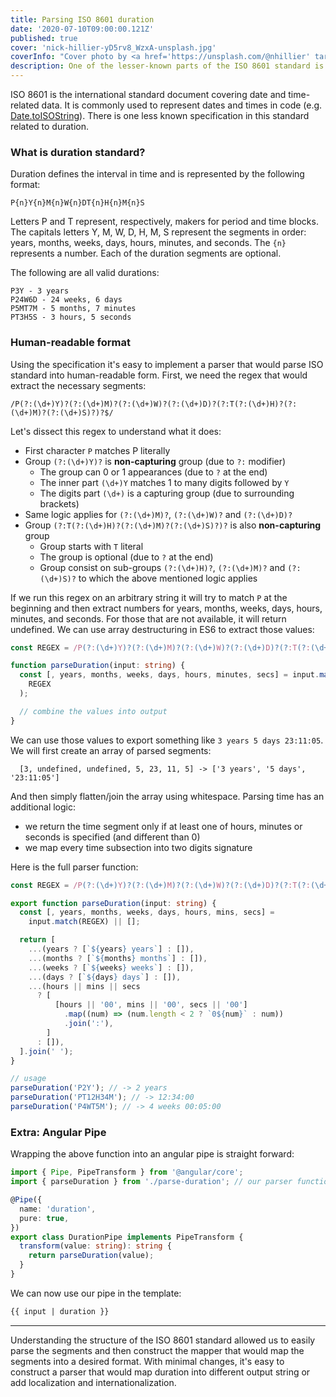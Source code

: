 ```yaml
---
title: Parsing ISO 8601 duration
date: '2020-07-10T09:00:00.121Z'
published: true
cover: 'nick-hillier-yD5rv8_WzxA-unsplash.jpg'
coverInfo: "Cover photo by <a href='https://unsplash.com/@nhillier' target='_blank'>Nick Hillier</a> on Unsplash"
description: One of the lesser-known parts of the ISO 8601 standard is the duration specification. In this post we will learn how to parse it and construct a simple Angular pipe for template automation.
---
```


ISO 8601 is the international standard document covering date and time-related data. It is commonly used
to represent dates and times in code
(e.g. [Date.toISOString](https://developer.mozilla.org/en-US/docs/Web/JavaScript/Reference/Global_Objects/Date/toISOString)). There is one less known specification in this standard related to duration.

### What is duration standard?

Duration defines the interval in time and is represented by the following format:

```
P{n}Y{n}M{n}W{n}DT{n}H{n}M{n}S
```

Letters P and T represent, respectively, makers for period and time blocks. The capitals letters Y, M, W, D, H, M, S represent the segments in order:
years, months, weeks, days, hours, minutes, and seconds. The `{n}` represents a number. Each of the duration
segments are optional.

The following are all valid durations:

```
P3Y - 3 years
P24W6D - 24 weeks, 6 days
P5MT7M - 5 months, 7 minutes
PT3H5S - 3 hours, 5 seconds
```

### Human-readable format

Using the specification it's easy to implement a parser that would parse ISO standard into human-readable form.
First, we need the regex that would extract the necessary segments:

```jsregexp
/P(?:(\d+)Y)?(?:(\d+)M)?(?:(\d+)W)?(?:(\d+)D)?(?:T(?:(\d+)H)?(?:(\d+)M)?(?:(\d+)S)?)?$/
```

Let's dissect this regex to understand what it does:

- First character `P` matches P literally
- Group `(?:(\d+)Y)?` is **non-capturing** group (due to `?:` modifier)
  - The group can 0 or 1 appearances (due to `?` at the end)
  - The inner part `(\d+)Y` matches 1 to many digits followed by `Y`
  - The digits part `(\d+)` is a capturing group (due to surrounding brackets)
- Same logic applies for `(?:(\d+)M)?`, `(?:(\d+)W)?` and `(?:(\d+)D)?`
- Group `(?:T(?:(\d+)H)?(?:(\d+)M)?(?:(\d+)S)?)?` is also **non-capturing** group
  - Group starts with `T` literal
  - The group is optional (due to `?` at the end)
  - Group consist on sub-groups `(?:(\d+)H)?`, `(?:(\d+)M)?` and `(?:(\d+)S)?` to which the above mentioned logic applies

If we run this regex on an arbitrary string it will try to match `P` at the beginning and then extract numbers for
years, months, weeks, days, hours, minutes, and seconds. For those that are not available, it will return undefined.
We can use array destructuring in ES6 to extract those values:

```typescript
const REGEX = /P(?:(\d+)Y)?(?:(\d+)M)?(?:(\d+)W)?(?:(\d+)D)?(?:T(?:(\d+)H)?(?:(\d+)M)?(?:(\d+)S)?)?$/;

function parseDuration(input: string) {
  const [, years, months, weeks, days, hours, minutes, secs] = input.match(
    REGEX
  );

  // combine the values into output
}
```

We can use those values to export something like `3 years 5 days 23:11:05`. We will first
create an array of parsed segments:

```
  [3, undefined, undefined, 5, 23, 11, 5] -> ['3 years', '5 days', '23:11:05']
```

And then simply flatten/join the array using whitespace. Parsing time has an additional logic:

- we return the time segment only if at least one of hours, minutes or seconds is specified (and different than 0)
- we map every time subsection into two digits signature

Here is the full parser function:

```typescript
const REGEX = /P(?:(\d+)Y)?(?:(\d+)M)?(?:(\d+)W)?(?:(\d+)D)?(?:T(?:(\d+)H)?(?:(\d+)M)?(?:(\d+)S)?)?$/;

export function parseDuration(input: string) {
  const [, years, months, weeks, days, hours, mins, secs] =
    input.match(REGEX) || [];

  return [
    ...(years ? [`${years} years`] : []),
    ...(months ? [`${months} months`] : []),
    ...(weeks ? [`${weeks} weeks`] : []),
    ...(days ? [`${days} days`] : []),
    ...(hours || mins || secs
      ? [
          [hours || '00', mins || '00', secs || '00']
            .map((num) => (num.length < 2 ? `0${num}` : num))
            .join(':'),
        ]
      : []),
  ].join(' ');
}

// usage
parseDuration('P2Y'); // -> 2 years
parseDuration('PT12H34M'); // -> 12:34:00
parseDuration('P4WT5M'); // -> 4 weeks 00:05:00
```

### Extra: Angular Pipe

Wrapping the above function into an angular pipe is straight forward:

```typescript
import { Pipe, PipeTransform } from '@angular/core';
import { parseDuration } from './parse-duration'; // our parser function

@Pipe({
  name: 'duration',
  pure: true,
})
export class DurationPipe implements PipeTransform {
  transform(value: string): string {
    return parseDuration(value);
  }
}
```

We can now use our pipe in the template:

```html
{{ input | duration }}
```

---

Understanding the structure of the ISO 8601 standard allowed us to easily parse the segments and then construct the
mapper that would map the segments into a desired format. With minimal changes, it's easy to construct
a parser that would map duration into different output string or add localization and internationalization.
